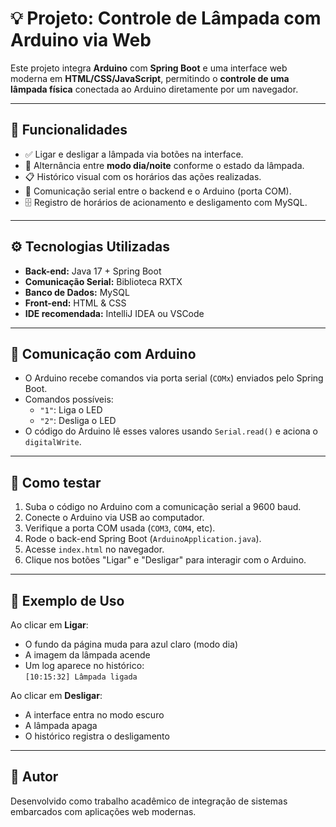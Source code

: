 # 💡 Projeto: Controle de Lâmpada com Arduino via Web

Este projeto integra **Arduino** com **Spring Boot** e uma interface web moderna em **HTML/CSS/JavaScript**, permitindo o **controle de uma lâmpada física** conectada ao Arduino diretamente por um navegador.

---

## 🚀 Funcionalidades

- ✅ Ligar e desligar a lâmpada via botões na interface.
- 🌙 Alternância entre **modo dia/noite** conforme o estado da lâmpada.
- 📋 Histórico visual com os horários das ações realizadas.
- 🔁 Comunicação serial entre o backend e o Arduino (porta COM).
- 🗄️ Registro de horários de acionamento e desligamento com MySQL.

---

## ⚙️ Tecnologias Utilizadas

- **Back-end:** Java 17 + Spring Boot
- **Comunicação Serial:** Biblioteca RXTX
- **Banco de Dados:** MySQL
- **Front-end:** HTML & CSS
- **IDE recomendada:** IntelliJ IDEA ou VSCode

---

## 🔌 Comunicação com Arduino

- O Arduino recebe comandos via porta serial (`COMx`) enviados pelo Spring Boot.
- Comandos possíveis:
  - `"1"`: Liga o LED
  - `"2"`: Desliga o LED
- O código do Arduino lê esses valores usando `Serial.read()` e aciona o `digitalWrite`.

---

## 🧪 Como testar

1. Suba o código no Arduino com a comunicação serial a 9600 baud.
2. Conecte o Arduino via USB ao computador.
3. Verifique a porta COM usada (`COM3`, `COM4`, etc).
4. Rode o back-end Spring Boot (`ArduinoApplication.java`).
5. Acesse `index.html` no navegador.
6. Clique nos botões "Ligar" e "Desligar" para interagir com o Arduino.

---

## 📝 Exemplo de Uso

Ao clicar em **Ligar**:
- O fundo da página muda para azul claro (modo dia)
- A imagem da lâmpada acende
- Um log aparece no histórico:  
  `[10:15:32] Lâmpada ligada`

Ao clicar em **Desligar**:
- A interface entra no modo escuro
- A lâmpada apaga
- O histórico registra o desligamento

---

## 🧠 Autor

Desenvolvido como trabalho acadêmico de integração de sistemas embarcados com aplicações web modernas.
